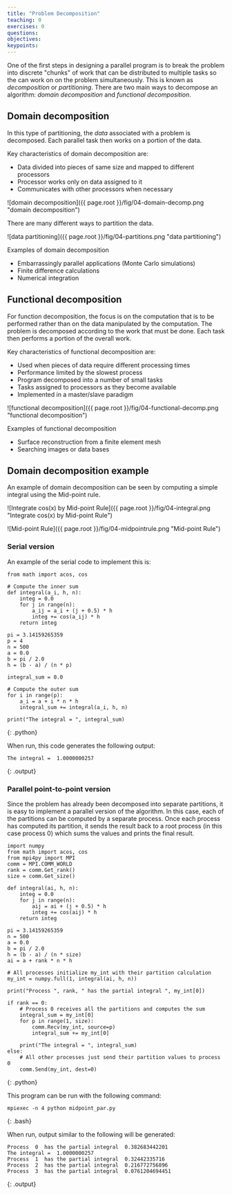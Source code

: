 ```yaml
---
title: "Problem Decomposition"
teaching: 0
exercises: 0
questions:
objectives:
keypoints:
---
```


One of the first steps in designing a parallel program is to break the problem into discrete "chunks" of work that can be distributed to multiple 
tasks so the can work on on the problem simultaneously. This is known as *decomposition* or *partitioning*. There are two main ways to decompose 
an algorithm: *domain decomposition* and *functional decomposition*.

## Domain decomposition

In this type of partitioning, the *data* associated with a problem is decomposed. Each parallel task then works on a portion of the data.

Key characteristics of domain decomposition are:

- Data divided into pieces of same size and mapped to different processors
- Processor works only on data assigned to it
- Communicates with other processors when necessary

![domain decomposition]({{ page.root }}/fig/04-domain-decomp.png "domain decomposition")

There are many different ways to partition the data.

![data partitioning]({{ page.root }}/fig/04-partitions.png "data partitioning")

Examples of domain decomposition
- Embarrassingly parallel applications (Monte Carlo simulations)
- Finite difference calculations
- Numerical integration

## Functional decomposition

For function decomposition, the focus is on the computation that is to be performed rather than on the data manipulated by the computation. 
The problem is decomposed according to the work that must be done. Each task then performs a portion of the overall work.

Key characteristics of functional decomposition are:

- Used when pieces of data require different processing times
- Performance limited by the slowest process
- Program decomposed into a number of small tasks
- Tasks assigned to processors as they become available
- Implemented in a master/slave paradigm

![functional decomposition]({{ page.root }}/fig/04-functional-decomp.png "functional decomposition")

Examples of functional decomposition
- Surface reconstruction from a finite element mesh
- Searching images or data bases

## Domain decomposition example

An example of domain decomposition can be seen by computing a simple integral using the Mid-point rule.

![Integrate cos(x) by Mid-point Rule]({{ page.root }}/fig/04-integral.png "Integrate cos(x) by Mid-point Rule")

![Mid-point Rule]({{ page.root }}/fig/04-midpointrule.png "Mid-point Rule")

### Serial version

An example of the serial code to implement this is:

~~~
from math import acos, cos

# Compute the inner sum
def integral(a_i, h, n):
    integ = 0.0
    for j in range(n):
        a_ij = a_i + (j + 0.5) * h
        integ += cos(a_ij) * h
    return integ
    
pi = 3.14159265359
p = 4
n = 500
a = 0.0
b = pi / 2.0
h = (b - a) / (n * p)

integral_sum = 0.0

# Compute the outer sum
for i in range(p):
    a_i = a + i * n * h
    integral_sum += integral(a_i, h, n)
    
print("The integral = ", integral_sum)
~~~
{: .python}

When run, this code generates the following output:

~~~
The integral =  1.0000000257
~~~
{: .output}

### Parallel point-to-point version

Since the problem has already been decomposed into separate partitions, it is easy to implement a parallel version of the algorithm. In this case, 
each of the partitions can be computed by a separate process. Once each process has computed its partition, it sends the result back to a root 
process (in this case process 0) which sums the values and prints the final result.

~~~
import numpy
from math import acos, cos
from mpi4py import MPI
comm = MPI.COMM_WORLD
rank = comm.Get_rank()
size = comm.Get_size()

def integral(ai, h, n):
    integ = 0.0
    for j in range(n):
        aij = ai + (j + 0.5) * h
        integ += cos(aij) * h
    return integ

pi = 3.14159265359
n = 500
a = 0.0
b = pi / 2.0
h = (b - a) / (n * size)
ai = a + rank * n * h

# All processes initialize my_int with their partition calculation
my_int = numpy.full(1, integral(ai, h, n))

print("Process ", rank, " has the partial integral ", my_int[0])

if rank == 0:
    # Process 0 receives all the partitions and computes the sum
    integral_sum = my_int[0]
    for p in range(1, size):
        comm.Recv(my_int, source=p)
        integral_sum += my_int[0]

    print("The integral = ", integral_sum)
else:
    # All other processes just send their partition values to process 0
    comm.Send(my_int, dest=0)
~~~
{: .python}

This program can be run with the following command:

~~~
mpiexec -n 4 python midpoint_par.py
~~~
{: .bash}

When run, output similar to the following will be generated:

~~~
Process  0  has the partial integral  0.382683442201
The integral =  1.0000000257
Process  1  has the partial integral  0.32442335716
Process  2  has the partial integral  0.216772756896
Process  3  has the partial integral  0.0761204694451
~~~
{: .output}

